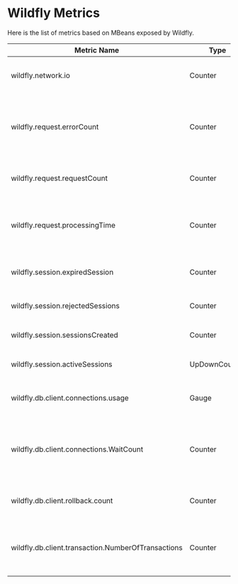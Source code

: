 # Wildfly Metrics

Here is the list of metrics based on MBeans exposed by Wildfly.

| Metric Name                                        | Type          | Attributes                   | Description                                                             |
|----------------------------------------------------|---------------|------------------------------|-------------------------------------------------------------------------|
| wildfly.network.io                                 | Counter       | server, network.io.direction | Total number of bytes transferred                                       |
| wildfly.request.errorCount                         | Counter       | server, listener             | The number of 500 responses that have been sent by this listener        |
| wildfly.request.requestCount                       | Counter       | server, listener             | The number of requests this listener has served                         |
| wildfly.request.processingTime                     | Counter       | server, listener             | The total processing time of all requests handed by this listener       |
| wildfly.session.expiredSession                     | Counter       | deployment                   | Number of sessions that have expired                                    |
| wildfly.session.rejectedSessions                   | Counter       | deployment                   | Number of rejected sessions                                             |
| wildfly.session.sessionsCreated                    | Counter       | deployment                   | Total sessions created                                                  |
| wildfly.session.activeSessions                     | UpDownCounter | deployment                   | Number of active sessions                                               |
| wildfly.db.client.connections.usage                | Gauge         | data_source, state           | The number of open jdbc connections                                     |
| wildfly.db.client.connections.WaitCount            | Counter       | data_source                  | The number of requests that had to wait to obtain a physical connection |
| wildfly.db.client.rollback.count                   | Counter       | cause                        | The total number of transactions rolled back                            |
| wildfly.db.client.transaction.NumberOfTransactions | Counter       |                              | The total number of transactions (top-level and nested) created         |
